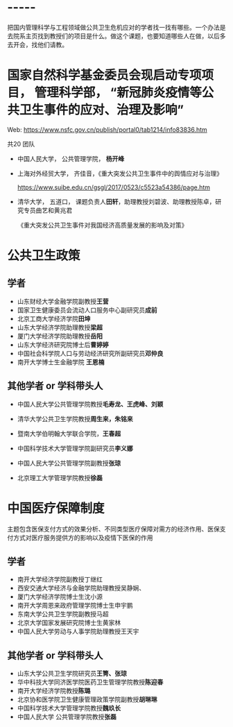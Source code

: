 # -----
把国内管理科学与工程领域做公共卫生危机应对的学者找一找有哪些。一个办法是去院系主页找到教授们的项目是什么。做这个课题，也要知道哪些人在做，以后多去开会，找他们请教。



# 国家自然科学基金委员会现启动专项项目， 管理科学部， **“新冠肺炎疫情等公共卫生事件的应对、治理及影响”**

Web: https://www.nsfc.gov.cn/publish/portal0/tab1214/info83836.htm

共20 团队

- 中国人民大学， 公共管理学院， **杨开峰**

- 上海对外经贸大学， 齐佳音，《重大突发公共卫生事件中的舆情应对与治理》

  https://www.suibe.edu.cn/gsgl/2017/0523/c5523a54386/page.htm

- 清华大学， 五道口， 课题负责人**田轩**，助理教授刘碧波、助理教授陈卓，研究专员曲艺和黄兆君

  《重大突发公共卫生事件对我国经济高质量发展的影响及对策》




# 公共卫生政策

## 学者

- 山东财经大学金融学院副教授**王营**
- 国家卫生健康委员会流动人口服务中心副研究员**成前**
- 北京工商大学经济学院**田坤**
- 山东大学经济学院助理教授**梁超**
- 厦门大学经济学院助理教授**岳阳**
- 山东大学经济研究院博士后**曹婷婷**
- 中国社会科学院人口与劳动经济研究所副研究员**邓仲良**
- 南开大学博士生金融学院 **王恩楠**


## 其他学者 or 学科带头人

- 中国人民大学公共管理学院教授**毛寿龙、王虎峰、刘颖**



- 清华大学公共卫生学院教授**周生来，朱铭来**
- 暨南大学伯明翰大学联合学院，**王春超**
- 中国科学技术大学管理学院副研究员**李义娜**
- 中国人民大学公共管理学院副教授**张琼**
- 北京理工大学管理学院教授**徐磊**



# 中国医疗保障制度

主题包含医保支付方式的效果分析、不同类型医疗保障对需方的经济作用、医保支付方式对医疗服务提供方的影响以及疫情下医保的作用

## 学者

- 南开大学经济学院副教授丁继红
- 西安交通大学经济与金融学院助理教授吴静娴、
- 厦门大学经济学院博士生沈小源
- 南开大学周恩来政府管理学院博士生申宇鹏
- 东南大学公共卫生学院副教授马超
- 北京大学国家发展研究院博士生黄家林
- 中国人民大学劳动与人事学院助理教授王天宇

## 其他学者 or 学科带头人

- 山东大学公共卫生学院研究员**王箐、张琼**
- 华中科技大学同济医学院医药卫生管理学院教授**陈迎春**
- 南开大学经济学院教授**陈璐**
- 北京协和医学院卫生健康管理政策学院副教授**胡琳琳**
- 中国科学技术大学管理学院教授**魏玖长**
- 中国人民大学 公共管理学院教授**张磊**













